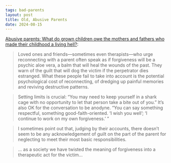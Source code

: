 ```yaml
---
tags: bad-parents
layout: post
title: Old, Abusive Parents
date: 2024-08-15
---
```


[Abusive parents: What do grown children owe the mothers and fathers who made their childhood a living hell?](https://slate.com/human-interest/2013/02/abusive-parents-what-do-grown-children-owe-the-mothers-and-fathers-who-made-their-childhood-a-living-hell.html):

> Loved ones and friends—sometimes even therapists—who urge reconnecting with a parent often speak as if forgiveness will be a psychic aloe vera, a balm that will heal the wounds of the past. They warn of the guilt that will dog the victim if the perpetrator dies estranged. What these people fail to take into account is the potential psychological cost of reconnecting, of dredging up painful memories and reviving destructive patterns.

> Setting limits is crucial: “You may need to keep yourself in a shark cage with no opportunity to let that person take a bite out of you.” It’s also OK for the conversation to be anodyne. “You can say something respectful, something good-faith-oriented. ‘I wish you well’; ‘I continue to work on my own forgiveness.’ ”

> I sometimes point out that, judging by their accounts, there doesn’t seem to be any acknowledgement of guilt on the part of the parent for neglecting to meet their most basic responsibilities.

> ... as a society we have twisted the meaning of forgiveness into a therapeutic act for the victim...